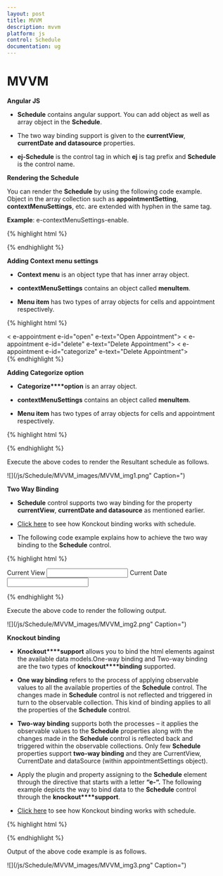 ```yaml
---
layout: post
title: MVVM
description: mvvm
platform: js
control: Schedule
documentation: ug
---
```


# MVVM

**Angular JS**

* **Schedule** contains angular support. You can add object as well as array object in the **Schedule**.

* The two way binding support is given to the **currentView**, **currentDate and datasource** properties. 

* **ej-Schedule** is the control tag in which **ej** is tag prefix and **Schedule** is the control name.

**Rendering the Schedule**

You can render the **Schedule** by using the following code example. Object in the array collection such as **appointmentSetting**, **contextMenuSettings**, etc. are extended with hyphen in the same tag.

**Example**: e-contextMenuSettings-enable.



{% highlight html %}

<!--To Render the Schedule-->
<!doctype html>
<html ng-app="syncApp">
<head>
    <!--Refer the necessary script here-->
</head>
<body ng-controller="Schedule">
    <ej-schedule style="float: left" id="Ej-Schedule1"
        e-appointmentsettings-datasource="appointments"
        e-appointmentsettings-id="Id"
        e-appointmentsettings-subject="Subject"
        e-appointmentsettings-starttime="StartTime"
        e-appointmentsettings-endtime="EndTime"
        e-appointmentsettings-description="Description"
        e-appointmentsettings-allday="AllDay"
        e-appointmentsettings-recurrence="Recurrence"
        e-appointmentsettings-recurrencerule="RecurrenceRule"
        e-width="100%" e-height="525px" e-currentview="setView"
        e-currentdate="setDate" e-contextmenusettings-enable="true">
    </ej-schedule>
</body>
</html>



{% endhighlight %}

**Adding Context menu settings**

* **Context menu** is an object type that has inner array object. 

* **contextMenuSettings** contains an object called **menuItem**.

* **Menu item** has two types of array objects for cells and appointment respectively.

{% highlight html %}

   <!--To Render the Schedule-->
<ej-schedule style="float: left" id="Ej-Schedule1">
   <!--Adding content menu item for appointment -->
   <e-contextMenuSettings-menuItems-appointment>
      < e-appointment e-id="open" e-text="Open Appointment"></ e-appointment>
      < e-appointment e-id="delete" e-text="Delete Appointment"></ e-appointment>
      < e-appointment e-id="categorize" e-text="Delete Appointment">
      </ e-appointment>
   </e-contextMenuSettings-menuItems-appointment>
   <!--Adding content menu item for cells -->
   <e-contextMenuSettings-menuItems-cells>
      <e-contextMenuSettings-menuItems-cell
         e-id="new" e-text="Create New Appointment">
      </e-contextMenuSettings-menuItems-cell>
      <e-contextMenuSettings-menuItems-cell
         e-id="recurrence" e-text="Create recurrence Appointment">
      </e-contextMenuSettings-menuItems-cell>
   </e-contextMenuSettings-menuItems-cells>
</ej-schedule>


{% endhighlight %}

**Adding Categorize option**

* **Categorize****option** is an array object. 

* **contextMenuSettings** contains an object called **menuItem**.

* **Menu item** has two types of array objects for cells and appointment respectively.

{% highlight html %}

<!--To Render the Schedule-->
<ej-schedule style="float: left" id="Ej-Schedule1" e-categorizesetting-enable="true"
   e-categorizesetting-allowmultiple="true" e-categorizesetting-text="text"
   e-categorizesetting-color="color"
   e-categorizesetting-fontcolor="fontcolor" e-categorizesetting-id="id">
   <!--Adding content menu item for appointment -->
   <e-contextMenuSettings-menuItems-appointment>
   </e-contextMenuSettings-menuItems-appointment>
   <!--Adding content menu item for cells -->
   <e-contextMenuSettings-menuItems-cells>
   </e-contextMenuSettings-menuItems-cells>
   <e-categorizesetting-datasource>
      <e-categorizesetting-datasource text="Blue category"
         color="Blue" fontcolor="Red" id="1">
      </e-categorizesetting-datasource>
      <e-categorizesetting-datasource text="yellow category"
         color="yellow" fontcolor="Red" id="2">
      </e-categorizesetting-datasource>
      <e-categorizesetting-datasource text="red category" color="red"
         fontcolor="Red" id="3">
      </e-categorizesetting-datasource>
      <e-categorizesetting-datasource text="orange category" color="orange"
         fontcolor="Red" id="4">
      </e-categorizesetting-datasource>
   </e-categorizesetting-datasource>
</ej-schedule>

{% endhighlight %}



Execute the above codes to render the Resultant schedule as follows.

![](/js/Schedule/MVVM_images/MVVM_img1.png" Caption=")


**Two Way Binding** 

* **Schedule** control supports two way binding for the property **currentView**, **currentDate and datasource** as mentioned earlier. 

* [Click here](http://js.syncfusion.com/demos/web/) to see how Konckout binding works with schedule.

* The following code example explains how to achieve the two way binding to the **Schedule** control.

{% highlight html %}

<!DOCTYPE html>
<html ng-app="syncApp" xmlns="http://www.w3.org/1999/xhtml">
   <head>
      <meta name="viewport" charset="utf-8" content="width=device-width, initial-scale=1.0" />
      <!—Refer the necessary script here-->
   </head>
   <body ng-controller="ScheduleCtrl" style="width: 50%">
      Current View
      <input id="ddlView" ej-dropdownlist e-datasource="dataList" e-value="drpvalue" e-width="107px" />
      Current Date
      <input id="datepick1" ej-datepicker e-value="setDate" e-width="107px" />
      <ej-schedule style="float: left" width="400" id="Ej-Schedule1"
         e-appointmentsettings-datasource="appointments"
         e-appointmentsettings-id="Id" e-appointmentsettings-subject="Subject"
         e-appointmentsettings-starttime="StartTime"
         e-appointmentsettings-endtime="EndTime"
         e-appointmentsettings-description="Description"
         e-appointmentsettings-allday="AllDay"
         e-appointmentsettings-recurrence="Recurrence"
         e-appointmentsettings-recurrencerule="RecurrenceRule"
         e-width="100%" e-height="525px" e-currentview="setView"
         e-currentdate="setDate" e-contextmenusettings-enable="true"
         e-categorizesetting-enable="true" e-categorizesetting-allowmultiple="true"
         e-categorizesetting-text="text" e-categorizesetting-color="color"
         e-categorizesetting-fontcolor="fontcolor" e-categorizesetting-id="id">
         <e-categorizesetting-datasource>
            <e-categorizesetting-datasource text="Blue category" color="Blue" fontcolor="Red" id="1"></e-categorizesetting-datasource>
            <e-categorizesetting-datasource text="yellow category" color="yellow" fontcolor="Red" id="2"></e-categorizesetting-datasource>
            <e-categorizesetting-datasource text="red category" color="red" fontcolor="Red" id="3"></e-categorizesetting-datasource>
            <e-categorizesetting-datasource text="orange category" color="orange" fontcolor="Red" id="4"></e-categorizesetting-datasource>
         </e-categorizesetting-datasource>
         <e-contextMenuSettings-menuItems-appointment>
            <appointment e-id="open" e-text="Open Appointment"></appointment>
            <appointment e-id="delete" e-text="Delete Appointment"></appointment>
         </e-contextMenuSettings-menuItems-appointment>
         <e-contextMenuSettings-menuItems-cells>
            <e-contextMenuSettings-menuItems-cell
               e-id="new" e-text="Create New Appointment"></e-contextMenuSettings-menuItems-cell>
            <e-contextMenuSettings-menuItems-cell
               e-id="recurrence" e-text="Create recurrence Appointment"></e-contextMenuSettings-menuItems-cell>
            <e-contextMenuSettings-menuItems-cell
               e-id="today" e-text="Today"></e-contextMenuSettings-menuItems-cell>
            <e-contextMenuSettings-menuItems-cell
               e-id="gotodate" -text="Go to date"></e-contextMenuSettings-menuItems-cell>
         </e-contextMenuSettings-menuItems-cells>
      </ej-schedule>
      <script>
         <!--binding the value to the scope variables in application controller-->
         angular.module('syncApp', ['ejangular'])
         .controller('ScheduleCtrl', function ($scope) {
         $scope.appointments = window.Localization;
         $scope.setView = "week";
         $scope.setDate = new Date();
         });
         $("#sampleProperties").ejPropertiesPanel();
      </script>
   </body>
</html>


{% endhighlight %}



Execute the above code to render the following output.

![](/js/Schedule/MVVM_images/MVVM_img2.png" Caption=")


**Knockout binding**

* **Knockout****support** allows you to bind the html elements against the available data models.One-way binding and Two-way binding are the two types of **knockout****binding** supported.

* **One way binding** refers to the process of applying observable values to all the available properties of the **Schedule** control. The changes made in **Schedule** control is not reflected and triggered in turn to the observable collection. This kind of binding applies to all the properties of the **Schedule** control.

* **Two-way binding** supports both the processes – it applies the observable values to the **Schedule** properties along with the changes made in the **Schedule** control is reflected back and triggered within the observable collections. Only few **Schedule** properties support **two-way binding** and they are CurrentView, CurrentDate and dataSource (within appointmentSettings object).

* Apply the plugin and property assigning to the **Schedule** element through the directive that starts with a letter **“e-“.** The following example depicts the way to bind data to the **Schedule** control through the **knockout****support**.

* [Click here](http://js.syncfusion.com/demos/web/) to see how Konckout binding works with schedule.

{% highlight html %}

<!DOCTYPE html>
<html xmlns="http://www.w3.org/1999/xhtml">
   <head>
      <title>Essential JavaScript for Knockout</title>
   </head>
   <body>
      <div id="Div1"
         data-bind="ejSchedule: {
         width: '100%',
         appointmentSettings: {
         dataSource: appointments,
         id: 'Id', subject: 'Subject', location: 'Location',
         description: 'Description', startTime: 'StartTime',
         endTime: 'EndTime', allDay: 'AllDay', recurrence: 'Recurrence',
         recurrenceRule: 'RecurrenceRule' },
         currentView: view, currentDate: date }">
      </div>
      <script type="text/javascript">
         $(function () {
             window.viewModel = {
                 appointments: ko.observable(window.API),
                 view: ko.observable("week"),
                 date: ko.observable(new Date())
             };
             $(function () {
                 ko.applyBindings(viewModel);
             });
         });
      </script>
   </body>
</html>


{% endhighlight %}



Output of the above code example is as follows.

![](/js/Schedule/MVVM_images/MVVM_img3.png" Caption=")

